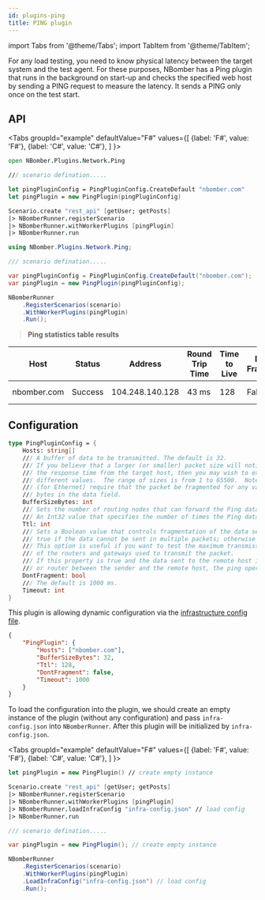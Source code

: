 ```yaml
---
id: plugins-ping
title: PING plugin
---
```


import Tabs from '@theme/Tabs';
import TabItem from '@theme/TabItem';

For any load testing, you need to know physical latency between the target system and the test agent. For these purposes, NBomber has a Ping plugin that runs in the background on start-up and checks the specified web host by sending a PING request to measure the latency. It sends a PING only once on the test start.

## API

<Tabs
  groupId="example"
  defaultValue="F#"
  values={[
    {label: 'F#', value: 'F#'},
    {label: 'C#', value: 'C#'},
  ]
}>
<TabItem value="F#">

```fsharp
open NBomber.Plugins.Network.Ping

/// scenario defination.....

let pingPluginConfig = PingPluginConfig.CreateDefault "nbomber.com"
let pingPlugin = new PingPlugin(pingPluginConfig)

Scenario.create "rest_api" [getUser; getPosts]
|> NBomberRunner.registerScenario
|> NBomberRunner.withWorkerPlugins [pingPlugin]
|> NBomberRunner.run
```

</TabItem>

<TabItem value="C#">

```csharp
using NBomber.Plugins.Network.Ping;

/// scenario defination.....

var pingPluginConfig = PingPluginConfig.CreateDefault("nbomber.com");
var pingPlugin = new PingPlugin(pingPluginConfig);

NBomberRunner
    .RegisterScenarios(scenario)
    .WithWorkerPlugins(pingPlugin)
    .Run();
```

</TabItem>
</Tabs>

> **Ping statistics table results**

__Host__|__Status__|__Address__|__Round Trip Time__|__Time to Live__|__Don't Fragment__|__Buffer Size__
---|---|---|---|---|---|---
nbomber.com|Success|104.248.140.128|43 ms|128|False|32 bytes

## Configuration

```fsharp
type PingPluginConfig = {
    Hosts: string[]
    /// A buffer of data to be transmitted. The default is 32.
    /// If you believe that a larger (or smaller) packet size will noticeably affect
    /// the response time from the target host, then you may wish to experiment with
    /// different values.  The range of sizes is from 1 to 65500.  Note that values
    /// (for Ethernet) require that the packet be fragmented for any value over 1386
    /// bytes in the data field.
    BufferSizeBytes: int
    /// Sets the number of routing nodes that can forward the Ping data before it is discarded.
    /// An Int32 value that specifies the number of times the Ping data packets can be forwarded. The default is 128.
    Ttl: int
    /// Sets a Boolean value that controls fragmentation of the data sent to the remote host.
    /// true if the data cannot be sent in multiple packets; otherwise false. The default is false
    /// This option is useful if you want to test the maximum transmission unit (MTU)
    /// of the routers and gateways used to transmit the packet.
    /// If this property is true and the data sent to the remote host is larger then the MTU of a gateway
    /// or router between the sender and the remote host, the ping operation fails with status PacketTooBig.
    DontFragment: bool
    /// The default is 1000 ms.
    Timeout: int
}
```

This plugin is allowing dynamic configuration via the [infrastructure config file](json-config#infrastructure-configuration).

```json title="infra-config.json"
{
    "PingPlugin": {
        "Hosts": ["nbomber.com"],
        "BufferSizeBytes": 32,
        "Ttl": 128,
        "DontFragment": false,
        "Timeout": 1000
    }
}
```

To load the configuration into the plugin, we should create an empty instance of the plugin (without any configuration) and pass `infra-config.json` into `NBomberRunner`. After this plugin will be initialized by `infra-config.json`.

<Tabs
  groupId="example"
  defaultValue="F#"
  values={[
    {label: 'F#', value: 'F#'},
    {label: 'C#', value: 'C#'},
  ]
}>
<TabItem value="F#">

```fsharp
let pingPlugin = new PingPlugin() // create empty instance

Scenario.create "rest_api" [getUser; getPosts]
|> NBomberRunner.registerScenario
|> NBomberRunner.withWorkerPlugins [pingPlugin] 
|> NBomberRunner.loadInfraConfig "infra-config.json" // load config
|> NBomberRunner.run
```

</TabItem>

<TabItem value="C#">

```csharp
/// scenario defination.....

var pingPlugin = new PingPlugin(); // create empty instance

NBomberRunner
    .RegisterScenarios(scenario)
    .WithWorkerPlugins(pingPlugin)
    .LoadInfraConfig("infra-config.json") // load config
    .Run();
```

</TabItem>
</Tabs>